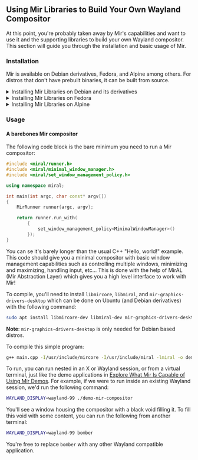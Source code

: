 ## Using Mir Libraries to Build Your Own Wayland Compositor
At this point, you're probably taken away by Mir's capabilities and want to use
it and the supporting libraries to build your own Wayland compositor. This
section will guide you through the installation and basic usage of Mir.

### Installation
Mir is available on Debian derivatives, Fedora, and Alpine among others. For
distros that don't have prebuilt binaries, it can be built from source.

<details>
<summary> Installing Mir Libraries on Debian and its derivatives </summary>

```sh
sudo apt install mir-graphics-drivers-desktop
```
</details>

<details>
<summary> Installing Mir Libraries on Fedora </summary>

```sh
sudo dnf install mir
```
</details>

<details>
<summary> Installing Mir Libraries on Alpine </summary>

```sh
sudo apk add mir
```
</details>

### Usage

#### A barebones Mir compositor

The following code block is the bare minimum you need to run a Mir compositor:
```cpp
#include <miral/runner.h>
#include <miral/minimal_window_manager.h>
#include <miral/set_window_management_policy.h>

using namespace miral;

int main(int argc, char const* argv[])
{
    MirRunner runner{argc, argv};

    return runner.run_with(
        {
            set_window_management_policy<MinimalWindowManager>()
        });
}
```

You can se it's barely longer than the usual C++ "Hello, world!" example. This code should give you a minimal compositor with basic window management capabilities such as controlling multiple windows, minimizing and maximizing, handling input, etc... This is done with the help of MirAL (Mir Abstraction Layer) which gives you a high level interface to work with Mir!

To compile, you'll need to install `libmircore`, `libmiral`, and `mir-graphics-drivers-desktop` which can be done on Ubuntu (and Debian derivatives) with the following command:
```sh
sudo apt install libmircore-dev libmiral-dev mir-graphics-drivers-desktop
```

**Note**: `mir-graphics-drivers-desktop` is only needed for Debian based distros. 

To compile this simple program:
```sh
g++ main.cpp -I/usr/include/mircore -I/usr/include/miral -lmiral -o demo-mir-compositor
```

To run, you can run nested in an X or Wayland session, or from a virtual terminal, just like the demo applications in [Explore What Mir Is Capable of Using Mir Demos](explore-mir-using-demos.md). For example, if we were to run inside an existing Wayland session, we'd run the following command:
```sh
WAYLAND_DISPLAY=wayland-99 ./demo-mir-compositor 
```
You'll see a window housing the compositor with a black void filling it. To fill this void with some content, you can run the following from another terminal:
```sh
WAYLAND_DISPLAY=wayland-99 bomber
```
You're free to replace `bomber` with any other Wayland compatible application.
